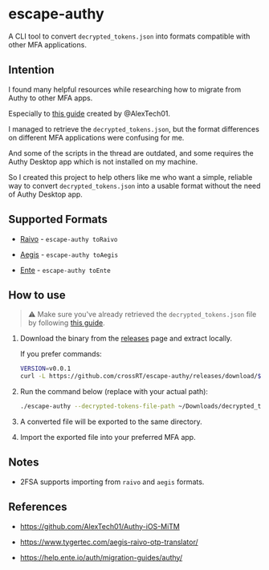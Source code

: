 # escape-authy

A CLI tool to convert `decrypted_tokens.json` into formats compatible with other MFA applications.

## Intention

I found many helpful resources while researching how to migrate from Authy to other MFA apps.

Especially to [this guide](https://github.com/AlexTech01/Authy-iOS-MiTM) created by @AlexTech01.

I managed to retrieve the `decrypted_tokens.json`, but the format differences on different MFA applications were confusing for me.

And some of the scripts in the thread are outdated, and some requires the Authy Desktop app which is not installed on my machine.

So I created this project to help others like me who want a simple, reliable way to convert `decrypted_tokens.json` into a usable format without the need of Authy Desktop app.

## Supported Formats

- [Raivo](https://raivo-otp.com/) - `escape-authy toRaivo`

- [Aegis](https://getaegis.app/) - `escape-authy toAegis`

- [Ente](https://ente.io/auth/) - `escape-authy toEnte`

## How to use

> ⚠️ Make sure you've already retrieved the `decrypted_tokens.json` file by following [this guide](https://github.com/AlexTech01/Authy-iOS-MiTM).


1. Download the binary from the [releases](https://github.com/crossRT/escape-authy/releases) page and extract locally.

   If you prefer commands:
   ```bash
   VERSION=v0.0.1
   curl -L https://github.com/crossRT/escape-authy/releases/download/$VERSION/escape-authy_Darwin_arm64.tar.gz | tar -xz
   ```

2. Run the command below (replace with your actual path):
   ```bash
   ./escape-authy --decrypted-tokens-file-path ~/Downloads/decrypted_tokens.json toRaivo
   ```

3. A converted file will be exported to the same directory.

4. Import the exported file into your preferred MFA app.

## Notes

- 2FSA supports importing from `raivo` and `aegis` formats.


## References

- https://github.com/AlexTech01/Authy-iOS-MiTM

- https://www.tygertec.com/aegis-raivo-otp-translator/

- https://help.ente.io/auth/migration-guides/authy/

